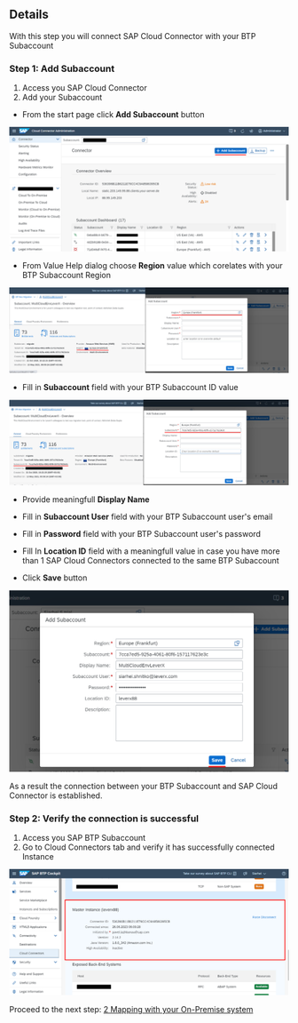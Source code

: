 ## Details

With this step you will connect SAP Cloud Connector with your BTP Subaccount


### Step 1: Add Subaccount

1. Access you SAP Cloud Connector
2. Add your Subaccount

- From the start page click **Add Subaccount** button

![add subaccount](./Images/1.2.1.png "add subaccount")

- From Value Help dialog choose **Region** value which corelates with your BTP Subaccount Region

![choose Region](./Images/1.2.2.png "choose Region")

- Fill in **Subaccount** field with your BTP Subaccount ID value

![provide Subaccount](./Images/1.2.3.png "provide Subaccount")

- Provide meaningfull **Display Name** 

- Fill in **Subaccount User** field with your BTP Subaccount user's email
- Fill in **Password** field with your BTP Subaccount user's password
- Fill In **Location ID** field with a meaningfull value in case you have more than 1 SAP Cloud Connectors connected to the same BTP Subaccount 
- Click **Save** button

![save Subaccount](./Images/1.2.4.png "save Subaccount")

As a result the connection between your BTP Subaccount and SAP Cloud Connector is established.


### Step 2: Verify the connection is successful

1. Access you SAP BTP Subaccount
2. Go to Cloud Connectors tab and verify it has successfully connected Instance

![successful connection](./Images/2.1.1.png "successful connection")


Proceed to the next step: [2 Mapping with your On-Premise system](https://)
